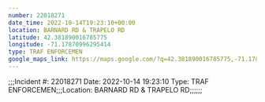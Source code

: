 ```yaml
---
number: 22018271
date_time: 2022-10-14T19:23:10+00:00
location: BARNARD RD & TRAPELO RD
latitude: 42.381890016785775
longitude: -71.17870996295414
type: TRAF ENFORCEMEN
google_maps_link: https://maps.google.com/?q=42.381890016785775,-71.17870996295414
---
```


;;;Incident #: 22018271  Date: 2022-10-14 19:23:10   Type: TRAF ENFORCEMEN;;;Location: BARNARD RD & TRAPELO RD;;;;;;
